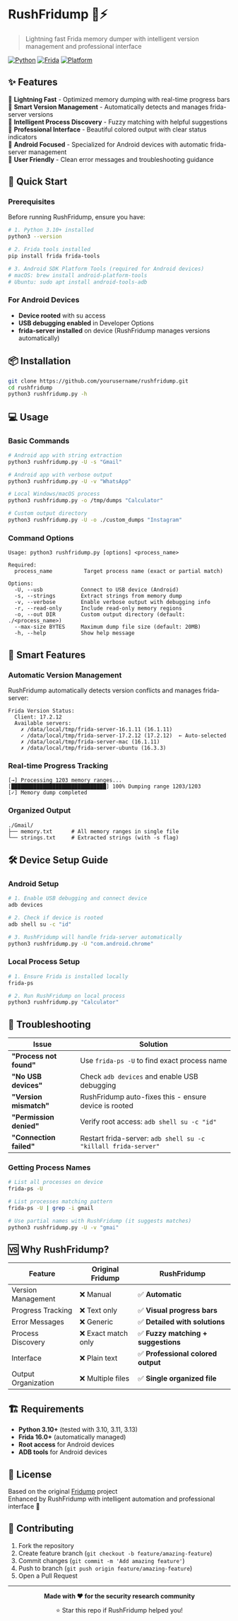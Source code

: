 # RushFridump 🐰⚡

> Lightning fast Frida memory dumper with intelligent version management and professional interface

[![Python](https://img.shields.io/badge/Python-3.10%2B-blue.svg)](https://python.org)
[![Frida](https://img.shields.io/badge/Frida-16.0%2B-green.svg)](https://frida.re)
[![Platform](https://img.shields.io/badge/Platform-Android%20%7C%20Local-lightgrey.svg)]()

## ✨ Features

🚀 **Lightning Fast** - Optimized memory dumping with real-time progress bars  
🔧 **Smart Version Management** - Automatically detects and manages frida-server versions  
🎯 **Intelligent Process Discovery** - Fuzzy matching with helpful suggestions  
🎨 **Professional Interface** - Beautiful colored output with clear status indicators  
🤖 **Android Focused** - Specialized for Android devices with automatic frida-server management  
🐰 **User Friendly** - Clean error messages and troubleshooting guidance  

## 🚀 Quick Start

### Prerequisites

Before running RushFridump, ensure you have:

```bash
# 1. Python 3.10+ installed
python3 --version

# 2. Frida tools installed  
pip install frida frida-tools

# 3. Android SDK Platform Tools (required for Android devices)
# macOS: brew install android-platform-tools
# Ubuntu: sudo apt install android-tools-adb
```

### For Android Devices
- **Device rooted** with su access
- **USB debugging enabled** in Developer Options
- **frida-server installed** on device (RushFridump manages versions automatically)

## 📦 Installation

```bash
git clone https://github.com/yourusername/rushfridump.git
cd rushfridump
python3 rushfridump.py -h
```

## 💻 Usage

### Basic Commands

```bash
# Android app with string extraction
python3 rushfridump.py -U -s "Gmail"

# Android app with verbose output
python3 rushfridump.py -U -v "WhatsApp" 

# Local Windows/macOS process
python3 rushfridump.py -o /tmp/dumps "Calculator"

# Custom output directory  
python3 rushfridump.py -U -o ./custom_dumps "Instagram"
```

### Command Options

```
Usage: python3 rushfridump.py [options] <process_name>

Required:
  process_name          Target process name (exact or partial match)

Options:
  -U, --usb            Connect to USB device (Android)
  -s, --strings        Extract strings from memory dump
  -v, --verbose        Enable verbose output with debugging info
  -r, --read-only      Include read-only memory regions  
  -o, --out DIR        Custom output directory (default: ./<process_name>)
  --max-size BYTES     Maximum dump file size (default: 20MB)
  -h, --help           Show help message
```

## 🎯 Smart Features

### Automatic Version Management
RushFridump automatically detects version conflicts and manages frida-server:

```
Frida Version Status:
  Client: 17.2.12
  Available servers:
    ✗ /data/local/tmp/frida-server-16.1.11 (16.1.11)
    ✓ /data/local/tmp/frida-server-17.2.12 (17.2.12)  ← Auto-selected
    ✗ /data/local/tmp/frida-server-mac (16.1.11)
    ✗ /data/local/tmp/frida-server-ubuntu (16.3.3)
```

### Real-time Progress Tracking
```
[→] Processing 1203 memory ranges...
[██████████████████████████████] 100% Dumping range 1203/1203
[✓] Memory dump completed
```

### Organized Output
```
./Gmail/
├── memory.txt      # All memory ranges in single file
└── strings.txt     # Extracted strings (with -s flag)
```

## 🛠️ Device Setup Guide

### Android Setup
```bash
# 1. Enable USB debugging and connect device
adb devices

# 2. Check if device is rooted  
adb shell su -c "id"

# 3. RushFridump will handle frida-server automatically
python3 rushfridump.py -U "com.android.chrome"
```

### Local Process Setup
```bash
# 1. Ensure Frida is installed locally
frida-ps

# 2. Run RushFridump on local process
python3 rushfridump.py "Calculator"
```

## 🐛 Troubleshooting

| Issue | Solution |
|-------|----------|
| **"Process not found"** | Use `frida-ps -U` to find exact process name |
| **"No USB devices"** | Check `adb devices` and enable USB debugging |
| **"Version mismatch"** | RushFridump auto-fixes this - ensure device is rooted |
| **"Permission denied"** | Verify root access: `adb shell su -c "id"` |
| **"Connection failed"** | Restart frida-server: `adb shell su -c "killall frida-server"` |

### Getting Process Names
```bash
# List all processes on device
frida-ps -U

# List processes matching pattern  
frida-ps -U | grep -i gmail

# Use partial names with RushFridump (it suggests matches)
python3 rushfridump.py -U -v "gmai"
```

## 🆚 Why RushFridump?

| Feature | Original Fridump | RushFridump |
|---------|------------------|-------------|
| Version Management | ❌ Manual | ✅ **Automatic** |
| Progress Tracking | ❌ Text only | ✅ **Visual progress bars** |
| Error Messages | ❌ Generic | ✅ **Detailed with solutions** |
| Process Discovery | ❌ Exact match only | ✅ **Fuzzy matching + suggestions** |
| Interface | ❌ Plain text | ✅ **Professional colored output** |
| Output Organization | ❌ Multiple files | ✅ **Single organized file** |

## 🏗️ Requirements

- **Python 3.10+** (tested with 3.10, 3.11, 3.13)
- **Frida 16.0+** (automatically managed)
- **Root access** for Android devices
- **ADB tools** for Android devices

## 📝 License

Based on the original [Fridump](https://github.com/Nightbringer21/fridump) project  
Enhanced by RushFridump with intelligent automation and professional interface 🐰

## 🤝 Contributing

1. Fork the repository
2. Create feature branch (`git checkout -b feature/amazing-feature`)
3. Commit changes (`git commit -m 'Add amazing feature'`)
4. Push to branch (`git push origin feature/amazing-feature`)
5. Open a Pull Request

---

<div align="center">

**Made with ❤️ for the security research community**

⭐ Star this repo if RushFridump helped you!

</div>
